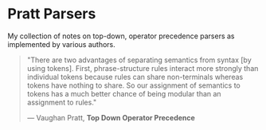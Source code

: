 # Pratt Parsers

My collection of notes on top-down, operator precedence parsers as implemented by various authors.

> "There are two advantages of separating semantics from syntax [by using tokens].
> First, phrase-structure rules interact more strongly than individual tokens because
> rules can share non-terminals whereas tokens have nothing to share. So our
> assignment of semantics to tokens has a much better chance of being modular
> than an assignment to rules."
>
> — Vaughan Pratt, **Top Down Operator Precedence**

